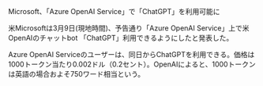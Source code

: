 Microsoft、「Azure OpenAI Service」で「ChatGPT」を利用可能に

米Microsoftは3月9日(現地時間)、予告通り「Azure OpenAI Service」上で米OpenAIのチャットbot
「ChatGPT」利用できるようにしたと発表した。

Azure OpenAI Serviceのユーザーは、同日からChatGPTを利用できる。価格は1000トークン当たり0.002ドル（0.2セント）。OpenAIによると、1000トークンは英語の場合およそ750ワード相当という。
